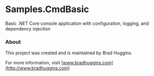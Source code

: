 # Samples.CmdBasic
Basic .NET Core console application with configuraiton, logging, and dependency injection


### About
This project was created and is maintained by Brad Huggins.

For more information, visit [www.bradhuggins.com](http://www.bradhuggins.com)